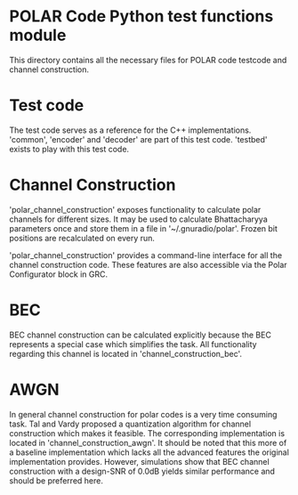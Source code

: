 POLAR Code Python test functions module
===========

This directory contains all the necessary files for POLAR code testcode and channel construction.

Test code
====
The test code serves as a reference for the C++ implementations.
'common', 'encoder' and 'decoder' are part of this test code.
'testbed' exists to play with this test code.


Channel Construction
=====
'polar_channel_construction' exposes functionality to calculate polar channels for different sizes.
It may be used to calculate Bhattacharyya parameters once and store them in a file in '~/.gnuradio/polar'.
Frozen bit positions are recalculated on every run.

'polar_channel_construction' provides a command-line interface for all the channel construction code.
These features are also accessible via the Polar Configurator block in GRC.

BEC
====
BEC channel construction can be calculated explicitly because the BEC represents a special case which simplifies the task.
All functionality regarding this channel is located in 'channel_construction_bec'.

AWGN
====
In general channel construction for polar codes is a very time consuming task.
Tal and Vardy proposed a quantization algorithm for channel construction which makes it feasible.
The corresponding implementation is located in 'channel_construction_awgn'.
It should be noted that this more of a baseline implementation which lacks all the advanced features the original implementation provides.
However, simulations show that BEC channel construction with a design-SNR of 0.0dB yields similar performance and should be preferred here.